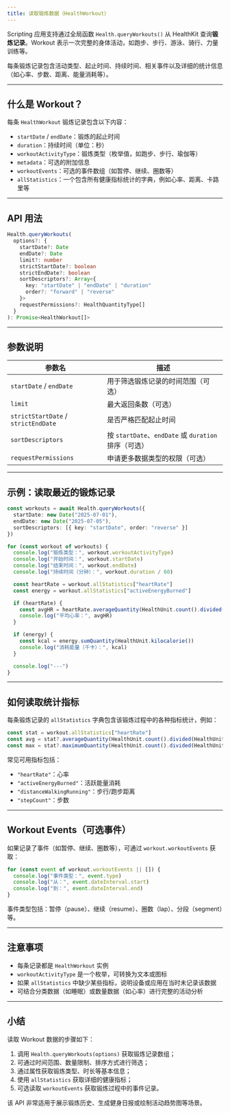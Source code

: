 ```yaml
---
title: 读取锻炼数据（HealthWorkout）
---
```

Scripting 应用支持通过全局函数 `Health.queryWorkouts()` 从 HealthKit 查询**锻炼记录**。Workout 表示一次完整的身体活动，如跑步、步行、游泳、骑行、力量训练等。

每条锻炼记录包含活动类型、起止时间、持续时间、相关事件以及详细的统计信息（如心率、步数、距离、能量消耗等）。

---

## 什么是 Workout？

每条 `HealthWorkout` 锻炼记录包含以下内容：

* `startDate` / `endDate`：锻炼的起止时间
* `duration`：持续时间（单位：秒）
* `workoutActivityType`：锻炼类型（枚举值，如跑步、步行、瑜伽等）
* `metadata`：可选的附加信息
* `workoutEvents`：可选的事件数组（如暂停、继续、圈数等）
* `allStatistics`：一个包含所有健康指标统计的字典，例如心率、距离、卡路里等

---

## API 用法

```ts
Health.queryWorkouts(
  options?: {
    startDate?: Date
    endDate?: Date
    limit?: number
    strictStartDate?: boolean
    strictEndDate?: boolean
    sortDescriptors?: Array<{
      key: "startDate" | "endDate" | "duration"
      order?: "forward" | "reverse"
    }>
    requestPermissions?: HealthQuantityType[]
  }
): Promise<HealthWorkout[]>
```

---

## 参数说明

| 参数名                                 | 描述                                          |
| ----------------------------------- | ------------------------------------------- |
| `startDate` / `endDate`             | 用于筛选锻炼记录的时间范围（可选）                           |
| `limit`                             | 最大返回条数（可选）                                  |
| `strictStartDate` / `strictEndDate` | 是否严格匹配起止时间                                  |
| `sortDescriptors`                   | 按 `startDate`、`endDate` 或 `duration` 排序（可选） |
| `requestPermissions`                | 申请更多数据类型的权限（可选） |

---

## 示例：读取最近的锻炼记录

```ts
const workouts = await Health.queryWorkouts({
  startDate: new Date("2025-07-01"),
  endDate: new Date("2025-07-05"),
  sortDescriptors: [{ key: "startDate", order: "reverse" }]
})

for (const workout of workouts) {
  console.log("锻炼类型：", workout.workoutActivityType)
  console.log("开始时间：", workout.startDate)
  console.log("结束时间：", workout.endDate)
  console.log("持续时间（分钟）：", workout.duration / 60)

  const heartRate = workout.allStatistics["heartRate"]
  const energy = workout.allStatistics["activeEnergyBurned"]

  if (heartRate) {
    const avgHR = heartRate.averageQuantity(HealthUnit.count().divided(HealthUnit.minute()))
    console.log("平均心率：", avgHR)
  }

  if (energy) {
    const kcal = energy.sumQuantity(HealthUnit.kilocalorie())
    console.log("消耗能量（千卡）：", kcal)
  }

  console.log("---")
}
```

---

## 如何读取统计指标

每条锻炼记录的 `allStatistics` 字典包含该锻炼过程中的各种指标统计，例如：

```ts
const stat = workout.allStatistics["heartRate"]
const avg = stat?.averageQuantity(HealthUnit.count().divided(HealthUnit.minute()))
const max = stat?.maximumQuantity(HealthUnit.count().divided(HealthUnit.minute()))
```

常见可用指标包括：

* `"heartRate"`：心率
* `"activeEnergyBurned"`：活跃能量消耗
* `"distanceWalkingRunning"`：步行/跑步距离
* `"stepCount"`：步数

---

## Workout Events（可选事件）

如果记录了事件（如暂停、继续、圈数等），可通过 `workout.workoutEvents` 获取：

```ts
for (const event of workout.workoutEvents || []) {
  console.log("事件类型：", event.type)
  console.log("从：", event.dateInterval.start)
  console.log("到：", event.dateInterval.end)
}
```

事件类型包括：暂停（pause）、继续（resume）、圈数（lap）、分段（segment）等。

---

## 注意事项

* 每条记录都是 `HealthWorkout` 实例
* `workoutActivityType` 是一个枚举，可转换为文本或图标
* 如果 `allStatistics` 中缺少某些指标，说明设备或应用在当时未记录该数据
* 可结合分类数据（如睡眠）或数量数据（如心率）进行完整的活动分析

---

## 小结

读取 Workout 数据的步骤如下：

1. 调用 `Health.queryWorkouts(options)` 获取锻炼记录数组；
2. 可通过时间范围、数量限制、排序方式进行筛选；
3. 通过属性获取锻炼类型、时长等基本信息；
4. 使用 `allStatistics` 获取详细的健康指标；
5. 可选读取 `workoutEvents` 获取锻炼过程中的事件记录。

该 API 非常适用于展示锻炼历史、生成健身日报或绘制活动趋势图等场景。
